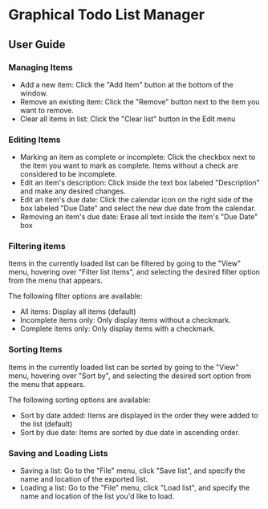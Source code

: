 # Graphical Todo List Manager

## User Guide

### Managing Items

* Add a new item: Click the "Add Item" button at the bottom of the window.
* Remove an existing item: Click the "Remove" button next to the item you want to remove.
* Clear all items in list: Click the "Clear list" button in the Edit menu

### Editing Items
* Marking an item as complete or incomplete: Click the checkbox next to the item you want to mark as complete. Items without a check are considered to be incomplete.
* Edit an item's description: Click inside the text box labeled "Description" and make any desired changes.
* Edit an item's due date: Click the calendar icon on the right side of the box labeled "Due Date" and select the new due date from the calendar.
* Removing an item's due date: Erase all text inside the item's "Due Date" box

### Filtering items
Items in the currently loaded list can be filtered by going to the "View" menu, hovering over "Filter list items", and selecting the desired filter option from the menu that appears.

The following filter options are available:
* All items: Display all items (default)
* Incomplete items only: Only display items without a checkmark.
* Complete items only: Only display items with a checkmark.

### Sorting Items
Items in the currently loaded list can be sorted by going to the "View" menu, hovering over "Sort by", and selecting the desired sort option from the menu that appears.

The following sorting options are available:
* Sort by date added: Items are displayed in the order they were added to the list (default)
* Sort by due date: Items are sorted by due date in ascending order.

### Saving and Loading Lists
* Saving a list: Go to the "File" menu, click "Save list", and specify the name and location of the exported list.
* Loading a list: Go to the "File" menu, click "Load list", and specify the name and location of the list you'd like to load.